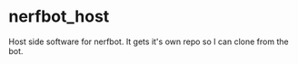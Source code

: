 # nerfbot_host
Host side software for nerfbot.  It gets it's own repo so I can clone from the bot.  

